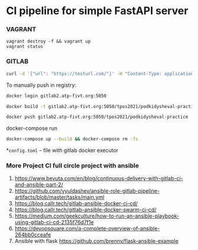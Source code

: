 # CI pipeline for simple FastAPI server

### VAGRANT
```
vagrant destroy -f && vagrant up
vagrant status
```

### GITLAB 
```bash
curl -d '{"url": "https://testurl.com/"}' -H "Content-Type: application/json" -X POST  http://127.0.0.1:8003/shorten
```

To manually push in registry:
```bash
docker login gitlab2.atp-fivt.org:5050

docker build -t gitlab2.atp-fivt.org:5050/tpos2021/podkidysheval-practice .

docker push gitlab2.atp-fivt.org:5050/tpos2021/podkidysheval-practice
```

docker-compose run

```bash
docker-compose up --build && docker-compose rm -fs
 ```

*`config.toml` – file with gitlab docker executor

### More Project CI full circle project with ansible
1. https://www.bevuta.com/en/blog/continuous-delivery-with-gitlab-ci-and-ansible-part-2/
2. https://github.com/vyuldashev/ansible-role-gitlab-pipeline-artifacts/blob/master/tasks/main.yml
3. https://blog.callr.tech/gitlab-ansible-docker-ci-cd/
4. https://blog.callr.tech/gitlab-ansible-docker-swarm-ci-cd/
5. https://medium.com/geekculture/how-to-run-an-ansible-playbook-using-gitlab-ci-cd-2135f76d7f1e
6. https://devopsquare.com/a-complete-overview-of-ansible-264bb0cceafe
7. Ansible with flask https://github.com/brennv/flask-ansible-example
